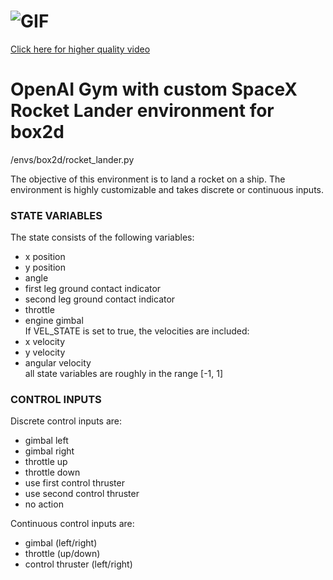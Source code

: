# ![GIF](https://thumbs.gfycat.com/RemorsefulHeftyAntbear-max-14mb.gif)
[Click here for higher quality video](https://gfycat.com/CloudyFewCaracal)

# OpenAI Gym with custom SpaceX Rocket Lander environment for box2d  

/envs/box2d/rocket_lander.py  

The objective of this environment is to land a rocket on a ship. The environment is highly customizable and takes discrete or continuous inputs.

### STATE VARIABLES  
The state consists of the following variables:
  * x position  
  * y position  
  * angle  
  * first leg ground contact indicator  
  * second leg ground contact indicator  
  * throttle  
  * engine gimbal  
If VEL_STATE is set to true, the velocities are included:  
  * x velocity  
  * y velocity  
  * angular velocity  
all state variables are roughly in the range [-1, 1]  
    
### CONTROL INPUTS  
Discrete control inputs are:  
  * gimbal left  
  * gimbal right  
  * throttle up  
  * throttle down  
  * use first control thruster  
  * use second control thruster  
  * no action  
    
Continuous control inputs are:  
  * gimbal (left/right)  
  * throttle (up/down)  
  * control thruster (left/right)  
